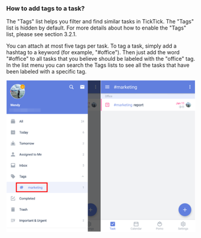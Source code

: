 ### How to add tags to a task?

The "Tags" list helps you filter and find similar tasks in TickTick. The "Tags" list is hidden by default. For more details about how to enable the "Tags" list, please see section 3.2.1.

You can attach at most five tags per task. To tag a task, simply add a hashtag to a keyword (for example, "#office"). Then just add the word "#office" to all tasks that you believe should be labeled with the "office" tag. In the list menu you can search the Tags lists to see all the tasks that have been labeled with a specific tag.


![](../tick-android/3.3/3.3.12.png)